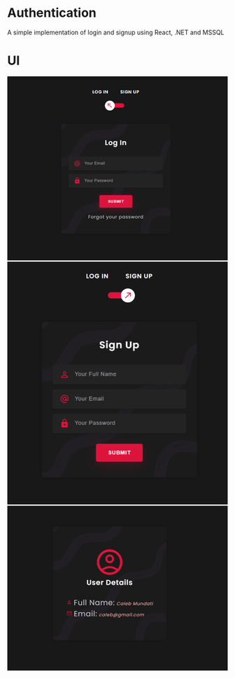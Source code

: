 # Authentication
A simple implementation of login and signup using React, .NET and MSSQL

# UI
![UI Image](./UI1.png)
![UI Image](./UI2.png)
![UI Image](./UI3.png)


